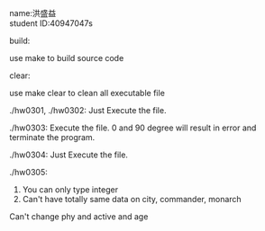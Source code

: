 name:洪盛益  
student ID:40947047s

build:

use make to build source code

clear: 

use make clear to clean all executable file

./hw0301, ./hw0302:
Just Execute the file.

./hw0303:
Execute the file.
0 and 90 degree will result in error and terminate the program.

./hw0304:
Just Execute the file.

./hw0305:
1. You can only type integer
2. Can't have totally same data on city, commander, monarch

Can't change phy and active and age